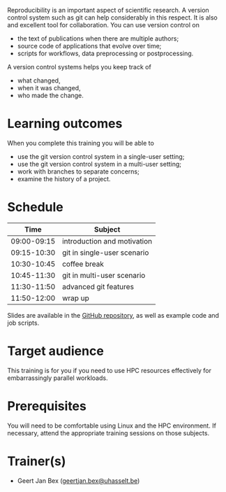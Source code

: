 Reproducibility is an important aspect of scientific research.  A version
control system such as git can help considerably in this respect.  It is also
and excellent tool for collaboration.  You can use version control on
  * the text of publications when there are multiple authors;
  * source code of applications that evolve over time;
  * scripts for workflows, data preprocessing or postprocessing.

A version control systems helps you keep track of
  * what changed,
  * when it was changed,
  * who made the change.


# Learning outcomes

When you complete this training you will be able to

  * use the git version control system in a single-user setting;
  * use the git version control system in a multi-user setting;
  * work with branches to separate concerns;
  * examine the history of a project.


# Schedule

  | Time        | Subject                     |
  |-------------|-----------------------------|
  | 09:00-09:15 | introduction and motivation |
  | 09:15-10:30 | git in single-user scenario |
  | 10:30-10:45 | coffee break                |
  | 10:45-11:30 | git in multi-user scenario  |
  | 11:30-11:50 | advanced git features       |
  | 11:50-12:00 | wrap up                     |

Slides are available in the
 [GitHub repository](https://github.com/gjbex/Version-control-with-git/),
as well as example code and job scripts.


# Target audience

This training is for you if you need to use HPC resources effectively
for embarrassingly parallel workloads.


# Prerequisites

You will need to be comfortable using Linux and the HPC environment.
If necessary, attend the appropriate training sessions on those subjects.


# Trainer(s)

  * Geert Jan Bex ([geertjan.bex@uhasselt.be](mailto:geertjan.bex@uhasselt.be))
